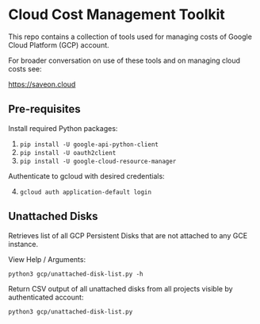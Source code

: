 # Cloud Cost Management Toolkit

This repo contains a collection of tools used for managing costs of Google Cloud Platform (GCP) account.

For broader conversation on use of these tools and on managing cloud costs see:

https://saveon.cloud

## Pre-requisites

Install required Python packages:

1) `pip install -U google-api-python-client`
2) `pip install -U oauth2client`
3) `pip install -U google-cloud-resource-manager`

Authenticate to gcloud with desired credentials:

4) `gcloud auth application-default login`

## Unattached Disks

Retrieves list of all GCP Persistent Disks that are not attached to any GCE instance.

View Help / Arguments:

`python3 gcp/unattached-disk-list.py -h`

Return CSV output of all unattached disks from all projects visible by authenticated account:

`python3 gcp/unattached-disk-list.py`
